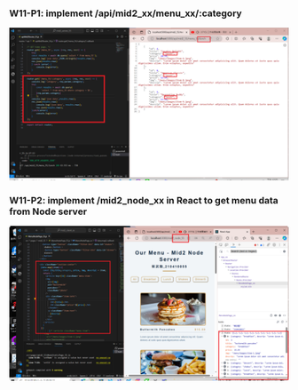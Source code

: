 ### W11-P1: implement /api/mid2_xx/menu_xx/:category
 
![](w11-p1.png)
 
### W11-P2: implement /mid2_node_xx in React to get menu data from Node server 

![](w11-p2.png)

